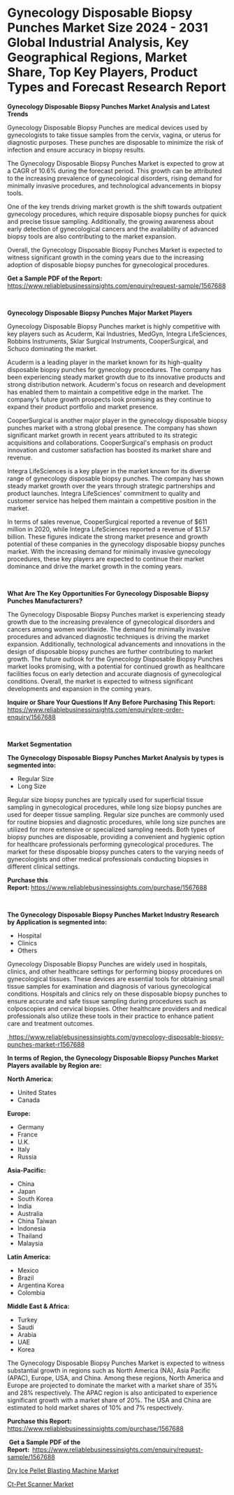 <p><h1>Gynecology Disposable Biopsy Punches Market Size 2024 - 2031 Global Industrial Analysis, Key Geographical Regions, Market Share, Top Key Players, Product Types and Forecast Research Report</h1></p><p><strong>Gynecology Disposable Biopsy Punches Market Analysis and Latest Trends</strong></p>
<p><p>Gynecology Disposable Biopsy Punches are medical devices used by gynecologists to take tissue samples from the cervix, vagina, or uterus for diagnostic purposes. These punches are disposable to minimize the risk of infection and ensure accuracy in biopsy results. </p><p>The Gynecology Disposable Biopsy Punches Market is expected to grow at a CAGR of 10.6% during the forecast period. This growth can be attributed to the increasing prevalence of gynecological disorders, rising demand for minimally invasive procedures, and technological advancements in biopsy tools. </p><p>One of the key trends driving market growth is the shift towards outpatient gynecology procedures, which require disposable biopsy punches for quick and precise tissue sampling. Additionally, the growing awareness about early detection of gynecological cancers and the availability of advanced biopsy tools are also contributing to the market expansion. </p><p>Overall, the Gynecology Disposable Biopsy Punches Market is expected to witness significant growth in the coming years due to the increasing adoption of disposable biopsy punches for gynecological procedures.</p></p>
<p><strong>Get a Sample PDF of the Report:&nbsp;</strong> <a href="https://www.reliablebusinessinsights.com/enquiry/request-sample/1567688">https://www.reliablebusinessinsights.com/enquiry/request-sample/1567688</a></p>
<p>&nbsp;</p>
<p><strong>Gynecology Disposable Biopsy Punches Major Market Players</strong></p>
<p><p>Gynecology Disposable Biopsy Punches market is highly competitive with key players such as Acuderm, Kai Industries, MedGyn, Integra LifeSciences, Robbins Instruments, Sklar Surgical Instruments, CooperSurgical, and Schuco dominating the market.</p><p>Acuderm is a leading player in the market known for its high-quality disposable biopsy punches for gynecology procedures. The company has been experiencing steady market growth due to its innovative products and strong distribution network. Acuderm's focus on research and development has enabled them to maintain a competitive edge in the market. The company's future growth prospects look promising as they continue to expand their product portfolio and market presence.</p><p>CooperSurgical is another major player in the gynecology disposable biopsy punches market with a strong global presence. The company has shown significant market growth in recent years attributed to its strategic acquisitions and collaborations. CooperSurgical's emphasis on product innovation and customer satisfaction has boosted its market share and revenue.</p><p>Integra LifeSciences is a key player in the market known for its diverse range of gynecology disposable biopsy punches. The company has shown steady market growth over the years through strategic partnerships and product launches. Integra LifeSciences' commitment to quality and customer service has helped them maintain a competitive position in the market.</p><p>In terms of sales revenue, CooperSurgical reported a revenue of $611 million in 2020, while Integra LifeSciences reported a revenue of $1.57 billion. These figures indicate the strong market presence and growth potential of these companies in the gynecology disposable biopsy punches market. With the increasing demand for minimally invasive gynecology procedures, these key players are expected to continue their market dominance and drive the market growth in the coming years.</p></p>
<p>&nbsp;</p>
<p><strong>What Are The Key Opportunities For Gynecology Disposable Biopsy Punches Manufacturers?</strong></p>
<p><p>The Gynecology Disposable Biopsy Punches market is experiencing steady growth due to the increasing prevalence of gynecological disorders and cancers among women worldwide. The demand for minimally invasive procedures and advanced diagnostic techniques is driving the market expansion. Additionally, technological advancements and innovations in the design of disposable biopsy punches are further contributing to market growth. The future outlook for the Gynecology Disposable Biopsy Punches market looks promising, with a potential for continued growth as healthcare facilities focus on early detection and accurate diagnosis of gynecological conditions. Overall, the market is expected to witness significant developments and expansion in the coming years.</p></p>
<p><strong>Inquire or Share Your Questions If Any Before Purchasing This Report:</strong> <a href="https://www.reliablebusinessinsights.com/enquiry/pre-order-enquiry/1567688">https://www.reliablebusinessinsights.com/enquiry/pre-order-enquiry/1567688</a></p>
<p>&nbsp;</p>
<p><strong>Market Segmentation</strong></p>
<p><strong>The Gynecology Disposable Biopsy Punches Market Analysis by types is segmented into:</strong></p>
<p><ul><li>Regular Size</li><li>Long Size</li></ul></p>
<p><p>Regular size biopsy punches are typically used for superficial tissue sampling in gynecological procedures, while long size biopsy punches are used for deeper tissue sampling. Regular size punches are commonly used for routine biopsies and diagnostic procedures, while long size punches are utilized for more extensive or specialized sampling needs. Both types of biopsy punches are disposable, providing a convenient and hygienic option for healthcare professionals performing gynecological procedures. The market for these disposable biopsy punches caters to the varying needs of gynecologists and other medical professionals conducting biopsies in different clinical settings.</p></p>
<p><strong>Purchase this Report:&nbsp;</strong><a href="https://www.reliablebusinessinsights.com/purchase/1567688">https://www.reliablebusinessinsights.com/purchase/1567688</a></p>
<p>&nbsp;</p>
<p><strong>The Gynecology Disposable Biopsy Punches Market Industry Research by Application is segmented into:</strong></p>
<p><ul><li>Hospital</li><li>Clinics</li><li>Others</li></ul></p>
<p><p>Gynecology Disposable Biopsy Punches are widely used in hospitals, clinics, and other healthcare settings for performing biopsy procedures on gynecological tissues. These devices are essential tools for obtaining small tissue samples for examination and diagnosis of various gynecological conditions. Hospitals and clinics rely on these disposable biopsy punches to ensure accurate and safe tissue sampling during procedures such as colposcopies and cervical biopsies. Other healthcare providers and medical professionals also utilize these tools in their practice to enhance patient care and treatment outcomes.</p></p>
<p><a href="https://www.reliablebusinessinsights.com/gynecology-disposable-biopsy-punches-market-r1567688">&nbsp;https://www.reliablebusinessinsights.com/gynecology-disposable-biopsy-punches-market-r1567688</a></p>
<p><strong>In terms of Region, the Gynecology Disposable Biopsy Punches Market Players available by Region are:</strong></p>
<p>
    <p> <strong> North America: </strong>
        <ul>
            <li>United States</li>
            <li>Canada</li>
        </ul>
        </p> 
    <p> <strong> Europe: </strong>
        <ul>
            <li>Germany</li>
            <li>France</li>
            <li>U.K.</li>
            <li>Italy</li>
            <li>Russia</li>
        </ul>
        </p> 
    <p> <strong> Asia-Pacific: </strong>
        <ul>
            <li>China</li>
            <li>Japan</li>
            <li>South Korea</li>
            <li>India</li>
            <li>Australia</li>
            <li>China Taiwan</li>
            <li>Indonesia</li>
            <li>Thailand</li>
            <li>Malaysia</li>
        </ul>
        </p> 
    <p> <strong> Latin America: </strong>
        <ul>
            <li>Mexico</li>
            <li>Brazil</li>
            <li>Argentina Korea</li>
            <li>Colombia</li>
        </ul>
        </p> 
    <p> <strong> Middle East & Africa: </strong>
        <ul>
            <li>Turkey</li>
            <li>Saudi</li>
            <li>Arabia</li>
            <li>UAE</li>
            <li>Korea</li>
        </ul>
    </p>
    </p>
<p><p>The Gynecology Disposable Biopsy Punches Market is expected to witness substantial growth in regions such as North America (NA), Asia Pacific (APAC), Europe, USA, and China. Among these regions, North America and Europe are projected to dominate the market with a market share of 35% and 28% respectively. The APAC region is also anticipated to experience significant growth with a market share of 20%. The USA and China are estimated to hold market shares of 10% and 7% respectively.</p></p>
<p><strong>Purchase this Report: </strong><a href="https://www.reliablebusinessinsights.com/purchase/1567688">https://www.reliablebusinessinsights.com/purchase/1567688</a></p>
<p>&nbsp;<strong>Get a Sample PDF of the Report:&nbsp;&nbsp;</strong><a href="https://www.reliablebusinessinsights.com/enquiry/request-sample/1567688">https://www.reliablebusinessinsights.com/enquiry/request-sample/1567688</a></p>
<p><strong></strong></p>
<p><p><a href="https://github.com/singletonthaxterkelliehr2df/Market-Research-Report-List-2/blob/main/dry-ice-pellet-blasting-machine-market.md">Dry Ice Pellet Blasting Machine Market</a></p><p><a href="https://view.publitas.com/reportprime-1/ct-pet-scanner-market-outlook-industry-overview-and-forecast-2024-to-2031/">Ct-Pet Scanner Market</a></p></p>
